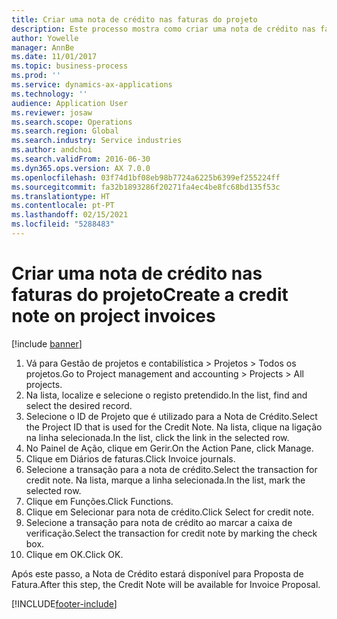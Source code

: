 ```yaml
---
title: Criar uma nota de crédito nas faturas do projeto
description: Este processo mostra como criar uma nota de crédito nas faturas do projeto que foram publicadas.
author: Yowelle
manager: AnnBe
ms.date: 11/01/2017
ms.topic: business-process
ms.prod: ''
ms.service: dynamics-ax-applications
ms.technology: ''
audience: Application User
ms.reviewer: josaw
ms.search.scope: Operations
ms.search.region: Global
ms.search.industry: Service industries
ms.author: andchoi
ms.search.validFrom: 2016-06-30
ms.dyn365.ops.version: AX 7.0.0
ms.openlocfilehash: 03f74d1bf08eb98b7724a6225b6399ef255224ff
ms.sourcegitcommit: fa32b1893286f20271fa4ec4be8fc68bd135f53c
ms.translationtype: HT
ms.contentlocale: pt-PT
ms.lasthandoff: 02/15/2021
ms.locfileid: "5288483"
---
```

# <a name="create-a-credit-note-on-project-invoices"></a><span data-ttu-id="bea9f-103">Criar uma nota de crédito nas faturas do projeto</span><span class="sxs-lookup"><span data-stu-id="bea9f-103">Create a credit note on project invoices</span></span>

[!include [banner](../../includes/banner.md)]

1. <span data-ttu-id="bea9f-104">Vá para Gestão de projetos e contabilística > Projetos > Todos os projetos.</span><span class="sxs-lookup"><span data-stu-id="bea9f-104">Go to Project management and accounting > Projects > All projects.</span></span> 
2. <span data-ttu-id="bea9f-105">Na lista, localize e selecione o registo pretendido.</span><span class="sxs-lookup"><span data-stu-id="bea9f-105">In the list, find and select the desired record.</span></span> 
3. <span data-ttu-id="bea9f-106">Selecione o ID de Projeto que é utilizado para a Nota de Crédito.</span><span class="sxs-lookup"><span data-stu-id="bea9f-106">Select the Project ID that is used for the Credit Note.</span></span> <span data-ttu-id="bea9f-107">Na lista, clique na ligação na linha selecionada.</span><span class="sxs-lookup"><span data-stu-id="bea9f-107">In the list, click the link in the selected row.</span></span> 
4. <span data-ttu-id="bea9f-108">No Painel de Ação, clique em Gerir.</span><span class="sxs-lookup"><span data-stu-id="bea9f-108">On the Action Pane, click Manage.</span></span> 
5. <span data-ttu-id="bea9f-109">Clique em Diários de faturas.</span><span class="sxs-lookup"><span data-stu-id="bea9f-109">Click Invoice journals.</span></span> 
6. <span data-ttu-id="bea9f-110">Selecione a transação para a nota de crédito.</span><span class="sxs-lookup"><span data-stu-id="bea9f-110">Select the transaction for credit note.</span></span> <span data-ttu-id="bea9f-111">Na lista, marque a linha selecionada.</span><span class="sxs-lookup"><span data-stu-id="bea9f-111">In the list, mark the selected row.</span></span> 
7. <span data-ttu-id="bea9f-112">Clique em Funções.</span><span class="sxs-lookup"><span data-stu-id="bea9f-112">Click Functions.</span></span> 
8. <span data-ttu-id="bea9f-113">Clique em Selecionar para nota de crédito.</span><span class="sxs-lookup"><span data-stu-id="bea9f-113">Click Select for credit note.</span></span> 
9. <span data-ttu-id="bea9f-114">Selecione a transação para nota de crédito ao marcar a caixa de verificação.</span><span class="sxs-lookup"><span data-stu-id="bea9f-114">Select the transaction for credit note by marking the check box.</span></span>
10. <span data-ttu-id="bea9f-115">Clique em OK.</span><span class="sxs-lookup"><span data-stu-id="bea9f-115">Click OK.</span></span> 

<span data-ttu-id="bea9f-116">Após este passo, a Nota de Crédito estará disponível para Proposta de Fatura.</span><span class="sxs-lookup"><span data-stu-id="bea9f-116">After this step, the Credit Note will be available for Invoice Proposal.</span></span>


[!INCLUDE[footer-include](../../includes/footer-banner.md)]